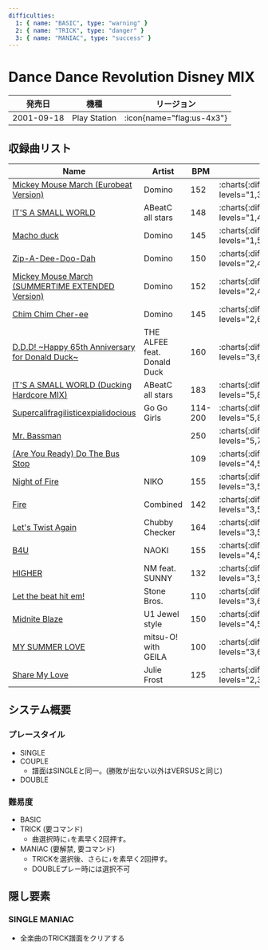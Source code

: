 ```yaml
---
difficulties:
  1: { name: "BASIC", type: "warning" }
  2: { name: "TRICK", type: "danger" }
  3: { name: "MANIAC", type: "success" }
---
```


# Dance Dance Revolution Disney MIX

|発売日|機種|リージョン|
|------|----|---------|
|2001-09-18|Play Station| :icon{name="flag:us-4x3"}|

## 収録曲リスト

|Name|Artist|BPM|SINGLE|DOUBLE|
|----|------|---|------|------|
|[Mickey Mouse March (Eurobeat Version)](/playstation-jp/disney/mickey-mouse-march)|Domino|152| :charts{:difficulties="difficulties" levels="1,3,8" charts="1,2,3"}| :charts{:difficulties="difficulties" levels="4,8" charts="1,2"}|
|[IT'S A SMALL WORLD](/playstation-jp/disney/its-a-small-world)|ABeatC all stars|148| :charts{:difficulties="difficulties" levels="1,4,6" charts="1,2,3"}| :charts{:difficulties="difficulties" levels="2,7" charts="1,2"}|
|[Macho duck](/playstation-jp/disney/macho-duck)|Domino|145| :charts{:difficulties="difficulties" levels="1,5,8" charts="1,2,3"}| :charts{:difficulties="difficulties" levels="5,7" charts="1,2"}|
|[Zip-A-Dee-Doo-Dah](/playstation-jp/disney/zip-a-dee-doo-dah)|Domino|150| :charts{:difficulties="difficulties" levels="2,4,8" charts="1,2,3"}| :charts{:difficulties="difficulties" levels="2,7" charts="1,2"}|
|[Mickey Mouse March (SUMMERTIME EXTENDED Version)](/playstation-jp/disney/mickey-mouse-march-summertime)|Domino|152| :charts{:difficulties="difficulties" levels="2,4,9" charts="1,2,3"}| :charts{:difficulties="difficulties" levels="4,9" charts="1,2"}|
|[Chim Chim Cher-ee](/playstation-jp/disney/chim-chim-cher-ee)|Domino|145| :charts{:difficulties="difficulties" levels="2,6,9" charts="1,2,3"}| :charts{:difficulties="difficulties" levels="4,7" charts="1,2"}|
|[D.D.D! \~Happy 65th Anniversary for Donald Duck\~](/playstation-jp/disney/ddd)|THE ALFEE feat. Donald Duck|160| :charts{:difficulties="difficulties" levels="3,6,9" charts="1,2,3"}| :charts{:difficulties="difficulties" levels="5,8" charts="1,2"}|
|[IT'S A SMALL WORLD (Ducking Hardcore MIX)](/playstation-jp/disney/its-a-small-world-ducking)|ABeatC all stars|183| :charts{:difficulties="difficulties" levels="5,8,10" charts="1,2,3"}| :charts{:difficulties="difficulties" levels="6,10" charts="1,2"}|
|[Supercalifragilisticexpialidocious](/playstation-jp/disney/supercalifragilisticexpialidocious)|Go Go Girls|114-200| :charts{:difficulties="difficulties" levels="5,8,10" charts="1,2,3"}| :charts{:difficulties="difficulties" levels="6,10" charts="1,2"}|
|[Mr. Bassman](/playstation-jp/disney/mr-bassman)||250| :charts{:difficulties="difficulties" levels="5,7,9" charts="1,2,3"}| :charts{:difficulties="difficulties" levels="6,9" charts="1,2"}|
|[(Are You Ready) Do The Bus Stop](/playstation-jp/disney/do-the-bus-stop)||109| :charts{:difficulties="difficulties" levels="4,5,6" charts="1,2,3"}| :charts{:difficulties="difficulties" levels="4,6" charts="1,2"}|
|[Night of Fire](/playstation-jp/disney/night-of-fire)|NIKO|155| :charts{:difficulties="difficulties" levels="3,5,9" charts="1,2,3"}| :charts{:difficulties="difficulties" levels="5,9" charts="1,2"}|
|[Fire](/playstation-jp/disney/fire-combined)|Combined|142| :charts{:difficulties="difficulties" levels="3,5,7" charts="1,2,3"}| :charts{:difficulties="difficulties" levels="5,8" charts="1,2"}|
|[Let's Twist Again](/playstation-jp/disney/lets-twist-again)|Chubby Checker|164| :charts{:difficulties="difficulties" levels="3,5,7" charts="1,2,3"}| :charts{:difficulties="difficulties" levels="5,6" charts="1,2"}|
|[B4U](/playstation-jp/4th/b4u)|NAOKI|155| :charts{:difficulties="difficulties" levels="4,5,8" charts="1,2,3"}| :charts{:difficulties="difficulties" levels="4,6" charts="1,2"}|
|[HIGHER](/playstation-jp/4th/higher)|NM feat. SUNNY|132| :charts{:difficulties="difficulties" levels="3,5,6" charts="1,2,3"}| :charts{:difficulties="difficulties" levels="3,5" charts="1,2"}|
|[Let the beat hit em!](/playstation-jp/extra/let-the-beat-hit-em)|Stone Bros.|110| :charts{:difficulties="difficulties" levels="3,6,7" charts="1,2,3"}| :charts{:difficulties="difficulties" levels="3,5" charts="1,2"}|
|[Midnite Blaze](/playstation-jp/4th/midnite-blaze)|U1 Jewel style|150| :charts{:difficulties="difficulties" levels="4,5,7" charts="1,2,3"}| :charts{:difficulties="difficulties" levels="4,5" charts="1,2"}|
|[MY SUMMER LOVE](/playstation-jp/4th/my-summer-love)|mitsu-O! with GEILA|100| :charts{:difficulties="difficulties" levels="3,6,9" charts="1,2,3"}| :charts{:difficulties="difficulties" levels="3,5" charts="1,2"}|
|[Share My Love](/playstation-jp/4th/share-my-love)|Julie Frost|125| :charts{:difficulties="difficulties" levels="2,3,5" charts="1,2,3"}| :charts{:difficulties="difficulties" levels="2,3" charts="1,2"}|

## システム概要

### プレースタイル

- SINGLE
- COUPLE
  - 譜面はSINGLEと同一。(勝敗が出ない以外はVERSUSと同じ)
- DOUBLE

### 難易度

- BASIC
- TRICK (要コマンド)
  - 曲選択時に`↓`を素早く2回押す。
- MANIAC (要解禁, 要コマンド)
  - TRICKを選択後、さらに`↓`を素早く2回押す。
  - DOUBLEプレー時には選択不可

## 隠し要素

### SINGLE MANIAC

- 全楽曲のTRICK譜面をクリアする
